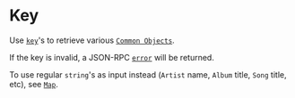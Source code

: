 # Key
Use [`key`](../../common-objects/key.md)'s to retrieve various [`Common Objects`](../../common-objects/common-objects.md).

If the key is invalid, a JSON-RPC [`error`](../json-rpc.md#example-json-rpc-20-failed-response) will be returned.

To use regular `string`'s as input instead (`Artist` name, `Album` title, `Song` title, etc), see [`Map`](../map/map.md).
